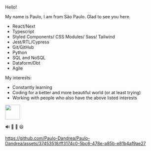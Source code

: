 
Hello! 

My name is Paulo, I am from São Paulo. Glad to see you here.

- React/Next
- Typescript
- Styled Components/ CSS Modules/ Sass/ Tailwind
- Jest/RTL/Cypress
- Git/GitHub
- Python
- SQL and NoSQL
- Dataform/Dbt
- Agile



My interests:
- Constantly learning
- Coding for a better and more beautiful world (or at least trying)
- Working with people who also have the above listed interests

<a href="https://www.linkedin.com/in/paulo-dandrea/" target="_blank">
  <img src="https://i.ibb.co/Kx2GSrT/linkedin.png" width="48px" height="48px">
</a>

🔊 🐰 🥚 😆


https://github.com/Paulo-Dandrea/Paulo-Dandrea/assets/37453518/ff3174c0-5bc6-478e-a85b-e81b4af9ae27
